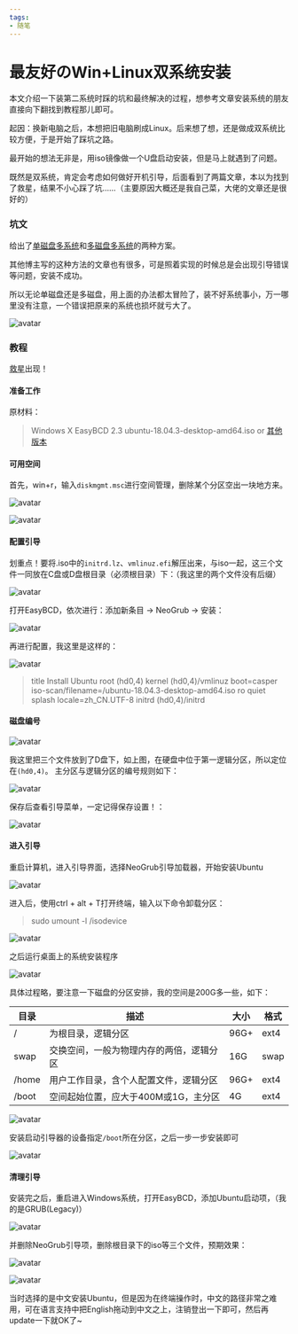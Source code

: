 ```yaml
---
tags:
- 随笔
---
```


# 最友好のWin+Linux双系统安装

本文介绍一下装第二系统时踩的坑和最终解决的过程，想参考文章安装系统的朋友直接向下翻找到教程那儿即可。
<!-- more -->
起因：换新电脑之后，本想把旧电脑刷成Linux。后来想了想，还是做成双系统比较方便，于是开始了踩坑之路。

最开始的想法无非是，用iso镜像做一个U盘启动安装，但是马上就遇到了问题。

既然是双系统，肯定会考虑如何做好开机引导，后面看到了两篇文章，本以为找到了救星，结果不小心踩了坑……（主要原因大概还是我自己菜，大佬的文章还是很好的）

### 坑文

给出了[单磁盘多系统](https://blog.csdn.net/lidawei0124/article/details/80383469)和[多磁盘多系统](https://blog.csdn.net/u014113983/article/details/83049102)的两种方案。

其他博主写的这种方法的文章也有很多，可是照着实现的时候总是会出现引导错误等问题，安装不成功。

所以无论单磁盘还是多磁盘，用上面的办法都太冒险了，装不好系统事小，万一哪里没有注意，一个错误把原来的系统也损坏就亏大了。

![avatar](https://k1ng0fic3.github.io/images/xitong1.png)
### 教程

[救星](https://blog.csdn.net/qingsong3333/article/details/80863293)出现！

#### 准备工作

原材料：
>Windows X
EasyBCD 2.3
ubuntu-18.04.3-desktop-amd64.iso or [其他版本](https://ubuntu.com/download)

#### 可用空间

首先，win+r，输入`diskmgmt.msc`进行空间管理，删除某个分区空出一块地方来。

![avatar](https://k1ng0fic3.github.io/images/xitong2.png)

![avatar](https://k1ng0fic3.github.io/images/xitong3.png)

#### 配置引导

划重点！要将.iso中的`initrd.lz`、`vmlinuz.efi`解压出来，与iso一起，这三个文件一同放在C盘或D盘根目录（必须根目录）下：（我这里的两个文件没有后缀）

![avatar](https://k1ng0fic3.github.io/images/xitong4.png)

打开EasyBCD，依次进行：添加新条目 → NeoGrub → 安装：

![avatar](https://k1ng0fic3.github.io/images/xitong5.png)

再进行配置，我这里是这样的：

![avatar](https://k1ng0fic3.github.io/images/xitong6.png)

>title Install Ubuntu 
root (hd0,4) 
kernel (hd0,4)/vmlinuz boot=casper iso-scan/filename=/ubuntu-18.04.3-desktop-amd64.iso ro quiet splash locale=zh_CN.UTF-8 
initrd (hd0,4)/initrd

#### 磁盘编号

![avatar](https://k1ng0fic3.github.io/images/xitong7.png)

我这里把三个文件放到了D盘下，如上图，在硬盘中位于第一逻辑分区，所以定位在`(hd0,4)`。
主分区与逻辑分区的编号规则如下：

![avatar](https://k1ng0fic3.github.io/images/xitong8.png)

保存后查看引导菜单，一定记得保存设置！：

![avatar](https://k1ng0fic3.github.io/images/xitong9.png)

#### 进入引导

重启计算机，进入引导界面，选择NeoGrub引导加载器，开始安装Ubuntu

![avatar](https://k1ng0fic3.github.io/images/xitong10.jpg)

进入后，使用ctrl + alt + T打开终端，输入以下命令卸载分区：
>sudo umount -l /isodevice

![avatar](https://k1ng0fic3.github.io/images/xitong14.png)

之后运行桌面上的系统安装程序

![avatar](https://k1ng0fic3.github.io/images/xitong15.jpg)

具体过程略，要注意一下磁盘的分区安排，我的空间是200G多一些，如下：

目录 | 描述 | 大小 | 格式
-|-|-|-
/ | 为根目录，逻辑分区 | 96G+ | ext4
swap | 交换空间，一般为物理内存的两倍，逻辑分区 | 16G | swap
/home | 用户工作目录，含个人配置文件，逻辑分区 | 96G+ | ext4
/boot | 空间起始位置，应大于400M或1G，主分区 | 4G | ext4

![avatar](https://k1ng0fic3.github.io/images/xitong10.png)

安装启动引导器的设备指定`/boot`所在分区，之后一步一步安装即可

![avatar](https://k1ng0fic3.github.io/images/xitong11.png)

#### 清理引导

安装完之后，重启进入Windows系统，打开EasyBCD，添加Ubuntu启动项，（我的是GRUB(Legacy)）

![avatar](https://k1ng0fic3.github.io/images/xitong12.png)

并删除NeoGrub引导项，删除根目录下的iso等三个文件，预期效果：

![avatar](https://k1ng0fic3.github.io/images/xitong13.png)

![avatar](https://k1ng0fic3.github.io/images/xitong14.jpg)

当时选择的是中文安装Ubuntu，但是因为在终端操作时，中文的路径非常之难用，可在语言支持中把English拖动到中文之上，注销登出一下即可，然后再update一下就OK了~